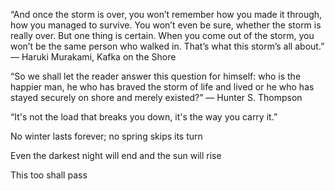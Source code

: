 ---
---
“And once the storm is over, you won’t remember how you made it through, how you managed to survive. You won’t even be sure, whether the storm is really over. But one thing is certain. When you come out of the storm, you won’t be the same person who walked in. That’s what this storm’s all about.”
― Haruki Murakami, Kafka on the Shore

“So we shall let the reader answer this question for himself: who is the happier man, he who has braved the storm of life and lived or he who has stayed securely on shore and merely existed?”
― Hunter S. Thompson

“It's not the load that breaks you down, it's the way you carry it.”

No winter lasts forever; no spring skips its turn

Even the darkest night will end and the sun will rise

This too shall pass 

